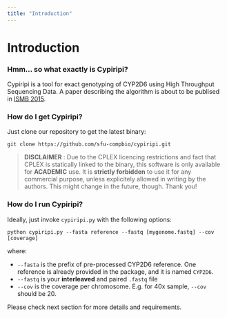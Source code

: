 ```yaml
---
title: "Introduction"
---
```


# Introduction

### Hmm... so what exactly is Cypiripi?

Cypiripi is a tool for exact genotyping of CYP2D6 using High Throughput Sequencing Data. A paper describing the algorithm is about to be publised in [ISMB 2015][3]. 

### How do I get Cypiripi?

Just clone our repository to get the latest binary:

	git clone https://github.com/sfu-compbio/cypiripi.git

> **DISCLAIMER** : Due to the CPLEX licencing restrictions and fact that CPLEX is statically linked to the binary, this software is only available for **ACADEMIC** use. It is **strictly forbidden** to use it for any commercial purpose, unless explicitely allowed in writing by the authors. This might change in the future, though. Thank you!

### How do I run Cypiripi?

Ideally, just invoke `cypiripi.py` with the following options:

	python cypiripi.py --fasta reference --fastq [mygenome.fastq] --cov [coverage] 

where:

-	`--fasta` is the prefix of pre-processed CYP2D6 reference. One reference is already provided in the package, and it is named `CYP2D6`.
-	`--fastq` is your **interleaved** and paired `.fastq` file
-	`--cov` is the coverage per chromosome. E.g. for 40x sample, `--cov` should be 20.

Please check next section for more details and requirements.

[3]: http://www.iscb.org/ismbeccb2015
